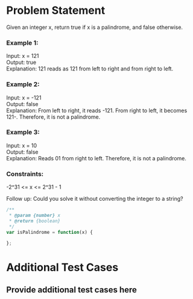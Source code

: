 # Problem Statement
Given an integer x, return true if x is a palindrome, and false otherwise.   

### Example 1:

Input: x = 121   
Output: true   
Explanation: 121 reads as 121 from left to right and from right to left.     

### Example 2:

Input: x = -121   
Output: false   
Explanation: From left to right, it reads -121. From right to left, it becomes 121-. Therefore, it is not a palindrome.   

### Example 3:

Input: x = 10   
Output: false   
Explanation: Reads 01 from right to left. Therefore, it is not a palindrome.   

### Constraints:

-2^31 <= x <= 2^31 - 1

Follow up: Could you solve it without converting the integer to a string?

```js
/**
 * @param {number} x
 * @return {boolean}
 */
var isPalindrome = function(x) {
    
};
```

# Additional Test Cases

## Provide additional test cases here
